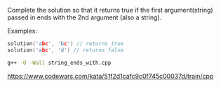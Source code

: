 
Complete the solution so that it returns true if the first argument(string) passed in ends with the 2nd argument (also a string).

Examples:

```cpp
solution('abc', 'bc') // returns true
solution('abc', 'd') // returns false
```

```bash
g++ -O -Wall string_ends_with.cpp 
```
https://www.codewars.com/kata/51f2d1cafc9c0f745c00037d/train/cpp